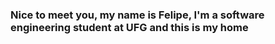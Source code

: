 ### Nice to meet you, my name is Felipe, I'm a software engineering student at UFG and this is my home

<div>
  <a href='https://github.com/Coto-nete'>
  
</div>

<div>
  
</div>
